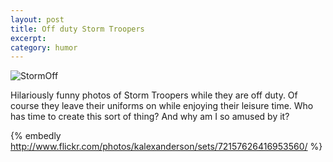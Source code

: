 ```yaml
---
layout: post
title: Off duty Storm Troopers
excerpt:
category: humor
---
```


![StormOff][]

Hilariously funny photos of Storm Troopers while they are off duty.  Of course they leave their uniforms on while enjoying their leisure time.  Who has time to create this sort of thing?  And why am I so amused by it?

<!-- more -->

{% embedly http://www.flickr.com/photos/kalexanderson/sets/72157626416953560/ %}

[StormOff]:http://i.imgur.com/LtGEK.jpg
